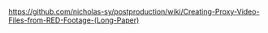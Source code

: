 https://github.com/nicholas-sy/postproduction/wiki/Creating-Proxy-Video-Files-from-RED-Footage-(Long-Paper)
